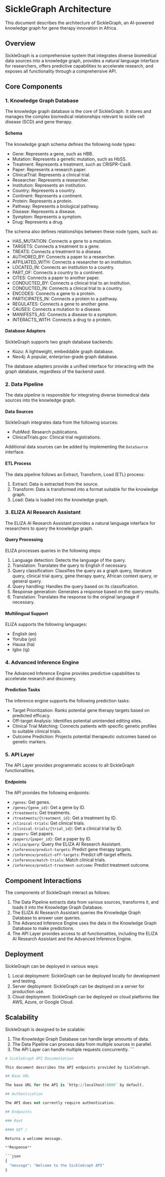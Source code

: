 # SickleGraph Architecture

This document describes the architecture of SickleGraph, an AI-powered knowledge graph for gene therapy innovation in Africa.

## Overview

SickleGraph is a comprehensive system that integrates diverse biomedical data sources into a knowledge graph, provides a natural language interface for researchers, offers predictive capabilities to accelerate research, and exposes all functionality through a comprehensive API.

## Core Components

### 1. Knowledge Graph Database

The knowledge graph database is the core of SickleGraph. It stores and manages the complex biomedical relationships relevant to sickle cell disease (SCD) and gene therapy.

#### Schema

The knowledge graph schema defines the following node types:
- Gene: Represents a gene, such as HBB.
- Mutation: Represents a genetic mutation, such as HbSS.
- Treatment: Represents a treatment, such as CRISPR-Cas9.
- Paper: Represents a research paper.
- ClinicalTrial: Represents a clinical trial.
- Researcher: Represents a researcher.
- Institution: Represents an institution.
- Country: Represents a country.
- Continent: Represents a continent.
- Protein: Represents a protein.
- Pathway: Represents a biological pathway.
- Disease: Represents a disease.
- Symptom: Represents a symptom.
- Drug: Represents a drug.

The schema also defines relationships between these node types, such as:
- HAS_MUTATION: Connects a gene to a mutation.
- TARGETS: Connects a treatment to a gene.
- TREATS: Connects a treatment to a disease.
- AUTHORED_BY: Connects a paper to a researcher.
- AFFILIATED_WITH: Connects a researcher to an institution.
- LOCATED_IN: Connects an institution to a country.
- PART_OF: Connects a country to a continent.
- CITES: Connects a paper to another paper.
- CONDUCTED_BY: Connects a clinical trial to an institution.
- CONDUCTED_IN: Connects a clinical trial to a country.
- ENCODES: Connects a gene to a protein.
- PARTICIPATES_IN: Connects a protein to a pathway.
- REGULATES: Connects a gene to another gene.
- CAUSES: Connects a mutation to a disease.
- MANIFESTS_AS: Connects a disease to a symptom.
- INTERACTS_WITH: Connects a drug to a protein.

#### Database Adapters

SickleGraph supports two graph database backends:
- Kùzu: A lightweight, embeddable graph database.
- Neo4j: A popular, enterprise-grade graph database.

The database adapters provide a unified interface for interacting with the graph database, regardless of the backend used.

### 2. Data Pipeline

The data pipeline is responsible for integrating diverse biomedical data sources into the knowledge graph.

#### Data Sources

SickleGraph integrates data from the following sources:
- PubMed: Research publications.
- ClinicalTrials.gov: Clinical trial registrations.

Additional data sources can be added by implementing the `DataSource` interface.

#### ETL Process

The data pipeline follows an Extract, Transform, Load (ETL) process:
1. Extract: Data is extracted from the source.
2. Transform: Data is transformed into a format suitable for the knowledge graph.
3. Load: Data is loaded into the knowledge graph.

### 3. ELIZA AI Research Assistant

The ELIZA AI Research Assistant provides a natural language interface for researchers to query the knowledge graph.

#### Query Processing

ELIZA processes queries in the following steps:
1. Language detection: Detects the language of the query.
2. Translation: Translates the query to English if necessary.
3. Query classification: Classifies the query as a graph query, literature query, clinical trial query, gene therapy query, African context query, or general query.
4. Query handling: Handles the query based on its classification.
5. Response generation: Generates a response based on the query results.
6. Translation: Translates the response to the original language if necessary.

#### Multilingual Support

ELIZA supports the following languages:
- English (en)
- Yoruba (yo)
- Hausa (ha)
- Igbo (ig)

### 4. Advanced Inference Engine

The Advanced Inference Engine provides predictive capabilities to accelerate research and discovery.

#### Prediction Tasks

The inference engine supports the following prediction tasks:
- Target Prioritization: Ranks potential gene therapy targets based on predicted efficacy.
- Off-target Analysis: Identifies potential unintended editing sites.
- Clinical Trial Matching: Connects patients with specific genetic profiles to suitable clinical trials.
- Outcome Prediction: Projects potential therapeutic outcomes based on genetic markers.

### 5. API Layer

The API Layer provides programmatic access to all SickleGraph functionalities.

#### Endpoints

The API provides the following endpoints:
- `/genes`: Get genes.
- `/genes/{gene_id}`: Get a gene by ID.
- `/treatments`: Get treatments.
- `/treatments/{treatment_id}`: Get a treatment by ID.
- `/clinical-trials`: Get clinical trials.
- `/clinical-trials/{trial_id}`: Get a clinical trial by ID.
- `/papers`: Get papers.
- `/papers/{paper_id}`: Get a paper by ID.
- `/eliza/query`: Query the ELIZA AI Research Assistant.
- `/inference/predict-targets`: Predict gene therapy targets.
- `/inference/predict-off-targets`: Predict off-target effects.
- `/inference/match-trials`: Match clinical trials.
- `/inference/predict-treatment-outcome`: Predict treatment outcome.

## Component Interactions

The components of SickleGraph interact as follows:

1. The Data Pipeline extracts data from various sources, transforms it, and loads it into the Knowledge Graph Database.
2. The ELIZA AI Research Assistant queries the Knowledge Graph Database to answer user queries.
3. The Advanced Inference Engine uses the data in the Knowledge Graph Database to make predictions.
4. The API Layer provides access to all functionalities, including the ELIZA AI Research Assistant and the Advanced Inference Engine.

## Deployment

SickleGraph can be deployed in various ways:

1. Local deployment: SickleGraph can be deployed locally for development and testing.
2. Server deployment: SickleGraph can be deployed on a server for production use.
3. Cloud deployment: SickleGraph can be deployed on cloud platforms like AWS, Azure, or Google Cloud.

## Scalability

SickleGraph is designed to be scalable:

1. The Knowledge Graph Database can handle large amounts of data.
2. The Data Pipeline can process data from multiple sources in parallel.
3. The API Layer can handle multiple requests concurrently.
\`\`\`

```py project="SickleGraph" file="docs/api.md" type="python"
# SickleGraph API Documentation

This document describes the API endpoints provided by SickleGraph.

## Base URL

The base URL for the API is `http://localhost:8000` by default.

## Authentication

The API does not currently require authentication.

## Endpoints

### Root

#### GET /

Returns a welcome message.

**Response**

```json
{
  "message": "Welcome to the SickleGraph API"
}